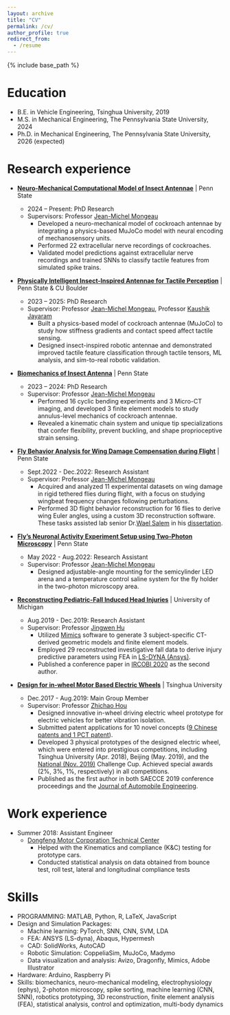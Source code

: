 ```yaml
---
layout: archive
title: "CV"
permalink: /cv/
author_profile: true
redirect_from:
  - /resume
---
```


{% include base_path %}

Education
======
* B.E. in Vehicle Engineering, Tsinghua University, 2019
* M.S. in Mechanical Engineering, The Pennsylvania State University, 2024
* Ph.D. in Mechanical Engineering, The Pennsylvania State University, 2026 (expected)

Research experience
======
* [**Neuro-Mechanical Computational Model of Insect Antennae**](https://lingsheng-meng.github.io/research/research-ephys) \| Penn State  
  * 2024 – Present: PhD Research  
  * Supervisors: Professor [Jean-Michel Mongeau](https://sites.psu.edu/mongeau/PIbio/)
    * Developed a neuro-mechanical model of cockroach antennae by integrating a physics-based MuJoCo model with neural encoding of mechanosensory units.
    * Performed 22 extracellular nerve recordings of cockroaches.
    * Validated model predictions against extracellular nerve recordings and trained SNNs to classify tactile features from simulated spike trains.   

* [**Physically Intelligent Insect-Inspired Antennae for Tactile Perception**](https://lingsheng-meng.github.io/research/research-antenna_classification) \| Penn State & CU Boulder 
  * 2023 – 2025: PhD Research  
  * Supervisor: Professor [Jean-Michel Mongeau](https://sites.psu.edu/mongeau/PIbio/), Professor [Kaushik Jayaram](https://www.colorado.edu/mechanical/kaushik-jayaram)
    * Built a physics-based model of cockroach antennae (MuJoCo) to study how stiffness gradients and contact speed affect tactile sensing.  
    * Designed insect-inspired robotic antennae and demonstrated improved tactile feature classification through tactile tensors, ML analysis, and sim-to-real robotic validation.  
   
* [**Biomechanics of Insect Antenna**](https://lingsheng-meng.github.io/research/research-antenna_mechanics) \| Penn State  
  * 2023 – 2024: PhD Research  
  * Supervisor: Professor [Jean-Michel Mongeau](https://sites.psu.edu/mongeau/PIbio/)
    * Performed 16 cyclic bending experiments and 3 Micro-CT imaging, and developed 3 finite element models to study annulus-level mechanics of cockroach antennae.  
    * Revealed a kinematic chain system and unique tip specializations that confer flexibility, prevent buckling, and shape proprioceptive strain sensing.  

* [**Fly Behavior Analysis for Wing Damage Compensation during Flight**](https://lingsheng-meng.github.io/research/research-fly_wing) \| Penn State
  * Sept.2022 - Dec.2022: Research Assistant
  * Supervisor: Professor [Jean-Michel Mongeau](https://sites.psu.edu/mongeau/PIbio/)
    * Acquired and analyzed 11 experimental datasets on wing damage in rigid tethered flies during flight, with a focus on studying wingbeat frequency changes following perturbations.
    * Performed 3D flight behavior reconstruction for 16 flies to derive wing Euler angles, using a custom 3D reconstruction software. These tasks assisted lab senior Dr.[Wael Salem](https://www.linkedin.com/in/wael-salem/) in his [dissertation](https://etda.libraries.psu.edu/catalog/19881was29).

* [**Fly’s Neuronal Activity Experiment Setup using Two-Photon Microscopy**](https://lingsheng-meng.github.io/research/research-5) \| Penn State
  * May 2022 - Aug.2022: Research Assistant
  * Supervisor: Professor [Jean-Michel Mongeau](https://sites.psu.edu/mongeau/PIbio/)
    * Designed adjustable-angle mounting for the semicylinder LED arena and a temperature control saline system for the fly holder in the two-photon microscopy area.

* [**Reconstructing Pediatric-Fall Induced Head Injuries**](https://lingsheng-meng.github.io/research/research-0) \| University of Michigan
  * Aug.2019 - Dec.2019: Research Assistant
  * Supervisor: Professor [Jingwen Hu](https://sites.google.com/umich.edu/jingwenhu/home)
    * Utilized [Mimics](https://www.materialise.com/en/healthcare/mimics-innovation-suite/mimics) software to generate 3 subject-specific CT-derived geometric models and finite element models.
    * Employed 29 reconstructed investigative fall data to derive injury predictive parameters using FEA in [LS-DYNA (Ansys)](https://www.ansys.com/products/structures/ansys-ls-dyna).
    * Published a conference paper in [IRCOBI 2020](http://www.ircobi.org/wordpress/downloads/irc20-asia/pdf-files/2046a.pdf) as the second author.

* [**Design for in-wheel Motor Based Electric Wheels**](https://lingsheng-meng.github.io/research/research-2) \| Tsinghua University
  * Dec.2017 - Aug.2019: Main Group Member
  * Supervisor: Professor [Zhichao Hou](https://ieeexplore.ieee.org/author/37085377720)
    * Designed innovative in-wheel driving electric wheel prototype for electric vehicles for better vibration isolation.
    * Submitted patent applications for 10 novel concepts ([9 Chinese patents and 1 PCT patent](https://patents.google.com/?inventor=%E5%AD%9F%E4%BB%A4%E7%9B%9B)).
    * Developed 3 physical prototypes of the designed electric wheel, which were entered into prestigious competitions, including Tsinghua University (Apr. 2018), Beijing (May. 2019), and the [National (Nov. 2019)](http://www.svm.tsinghua.edu.cn/essay/12/1543.html) Challenge Cup. Achieved special awards (2%, 3%, 1%, respectively) in all competitions.
    * Published as the first author in both SAECCE 2019 conference proceedings and the [Journal of Automobile Engineering](https://journals.sagepub.com/doi/10.1177/0954407020921736).

Work experience
======
* Summer 2018: Assistant Engineer
  * [Dongfeng Motor Corporation Technical Center](http://www.dongfeng-global.com/)
    * Helped with the Kinematics and compliance (K&C) testing for prototype cars.
    * Conducted statistical analysis on data obtained from bounce test, roll test, lateral and longitudinal compliance tests
  
Skills
======
* PROGRAMMING: MATLAB, Python, R, LaTeX, JavaScript
* Design and Simulation Packages:
  * Machine learning: PyTorch, SNN, CNN, SVM, LDA  
  * FEA: ANSYS (LS-dyna), Abaqus, Hypermesh
  * CAD: SolidWorks, AutoCAD
  * Robotic Simulation: CoppeliaSim, MuJoCo, Madymo
  * Data visualization and analysis: Avizo, Dragonfly, Mimics, Adobe Illustrator
* Hardware: Arduino, Raspberry Pi
* Skills: biomechanics, neuro-mechanical modeling, electrophysiology (ephys), 2-photon microscopy, spike sorting, machine learning (CNN, SNN), robotics prototyping, 3D reconstruction, finite element analysis (FEA), statistical analysis, control and optimization, multi-body dynamics


<!--
Publications
======
  <ul>{% for post in site.publications %}
    {% include archive-single-cv.html %}
  {% endfor %}</ul>
  
Talks
======
  <ul>{% for post in site.talks %}
    {% include archive-single-talk-cv.html %}
  {% endfor %}</ul>
  
Teaching
======
  <ul>{% for post in site.teaching %}
    {% include archive-single-cv.html %}
  {% endfor %}</ul>
  
Service and leadership
======
* Currently signed in to 43 different slack teams
-->
